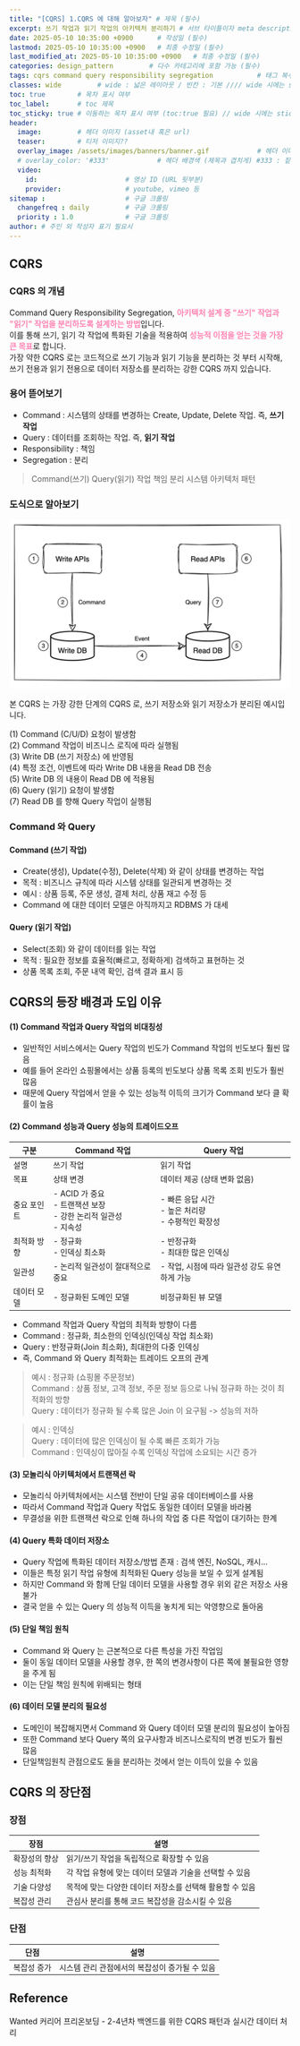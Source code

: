```yaml
---
title: "[CQRS] 1.CQRS 에 대해 알아보자" # 제목 (필수)
excerpt: 쓰기 작업과 읽기 작업의 아키텍처 분리하기 # 서브 타이틀이자 meta description (필수)
date: 2025-05-10 10:35:00 +0900      # 작성일 (필수)
lastmod: 2025-05-10 10:35:00 +0900   # 최종 수정일 (필수)
last_modified_at: 2025-05-10 10:35:00 +0900   # 최종 수정일 (필수)
categories: design_pattern         # 다수 카테고리에 포함 가능 (필수)
tags: cqrs command query responsibility segregation           # 태그 복수개 가능 (필수)
classes: wide         # wide : 넓은 레이아웃 / 빈칸 : 기본 //// wide 시에는 sticky toc 불가
toc: true        # 목차 표시 여부
toc_label:       # toc 제목
toc_sticky: true # 이동하는 목차 표시 여부 (toc:true 필요) // wide 시에는 sticky toc 불가
header: 
  image:         # 헤더 이미지 (asset내 혹은 url)
  teaser:        # 티저 이미지??
  overlay_image: /assets/images/banners/banner.gif            # 헤더 이미지 (제목과 겹치게)
  # overlay_color: '#333'            # 헤더 배경색 (제목과 겹치게) #333 : 짙은 회색 (필수)
  video:
    id:                      # 영상 ID (URL 뒷부분)
    provider:                # youtube, vimeo 등
sitemap :                    # 구글 크롤링
  changefreq : daily         # 구글 크롤링
  priority : 1.0             # 구글 크롤링
author: # 주인 외 작성자 표기 필요시
---
```

<!--postNo: 20250510_001-->

## CQRS  

### CQRS 의 개념  

Command Query Responsibility Segregation, <b><font color="FF82B2">아키텍처 설계 중 "쓰기" 작업과 "읽기" 작업을 분리하도록 설계하는 방법</font></b>입니다.  
이를 통해 쓰기, 읽기 각 작업에 특화된 기술을 적용하여 <b><font color="FF82B2">성능적 이점을 얻는 것을 가장 큰 목표</font></b>로 합니다.  
가장 약한 CQRS 로는 코드적으로 쓰기 기능과 읽기 기능을 분리하는 것 부터 시작해,  
쓰기 전용과 읽기 전용으로 데이터 저장소를 분리하는 강한 CQRS 까지 있습니다.  

### 용어 뜯어보기  

- Command : 시스템의 상태를 변경하는 Create, Update, Delete 작업. 즉, **쓰기 작업**  
- Query : 데이터를 조회하는 작업. 즉, **읽기 작업**  
- Responsibility : 책임  
- Segregation : 분리  

> Command(쓰기) Query(읽기) 작업 책임 분리 시스템 아키텍처 패턴  

### 도식으로 알아보기  

![](/assets/images/20250510_001_001.png)

본 CQRS 는 가장 강한 단계의 CQRS 로, 쓰기 저장소와 읽기 저장소가 분리된 예시입니다.  

(1) Command (C/U/D) 요청이 발생함  
(2) Command 작업이 비즈니스 로직에 따라 실행됨  
(3) Write DB (쓰기 저장소) 에 반영됨  
(4) 특정 조건, 이벤트에 따라 Write DB 내용을 Read DB 전송  
(5) Write DB 의 내용이 Read DB 에 적용됨  
(6) Query (읽기) 요청이 발생함  
(7) Read DB 를 향해 Query 작업이 실행됨  


### Command 와 Query  

#### Command (쓰기 작업)  

- Create(생성), Update(수정), Delete(삭제) 와 같이 상태를 변경하는 작업  
- 목적 : 비즈니스 규칙에 따라 시스템 상태를 일관되게 변경하는 것  
- 예시 : 상품 등록, 주문 생성, 결제 처리, 상품 재고 수정 등  
- Command 에 대한 데이터 모델은 아직까지고 RDBMS 가 대세  

#### Query (읽기 작업)  

- Select(조회) 와 같이 데이터를 읽는 작업  
- 목적 : 필요한 정보를 효율적(빠르고, 정확하게) 검색하고 표현하는 것  
- 상품 목록 조회, 주문 내역 확인, 검색 결과 표시 등  


## CQRS의 등장 배경과 도입 이유  

#### (1) Command 작업과 Query 작업의 비대칭성  

- 일반적인 서비스에서는 Query 작업의 빈도가 Command 작업의 빈도보다 훨씬 많음  
- 예를 들어 온라인 쇼핑몰에서는 상품 등록의 빈도보다 상품 목록 조회 빈도가 훨씬 많음  
- 때문에 Query 작업에서 얻을 수 있는 성능적 이득의 크기가 Command 보다 클 확률이 높음  


#### (2) Command 성능과 Query 성능의 트레이드오프    

|구분|Command 작업|Query 작업|
|---|---|---|
|설명|쓰기 작업|읽기 작업|
|목표|상태 변경|데이터 제공 (상태 변화 없음)|
|중요 포인트|- ACID 가 중요<br>- 트랜잭션 보장<br>- 강한 논리적 일관성<br>- 지속성|- 빠른 응답 시간<br>- 높은 처리량<br>- 수평적인 확장성|
|최적화 방향|- 정규화<br>- 인덱싱 최소화|- 반정규화<br>- 최대한 많은 인덱싱|
|일관성|- 논리적 일관성이 절대적으로 중요|- 작업, 시점에 따라 일관성 강도 유연하게 가능|
|데이터 모델|- 정규화된 도메인 모델|비정규화된 뷰 모델|

- Command 작업과 Query 작업의 최적화 방향이 다름  
- Command : 정규화, 최소한의 인덱싱(인덱싱 작업 최소화)  
- Query : 반정규화(Join 최소화), 최대한의 다중 인덱싱  
- 즉, Command 와 Query 최적화는 트레이드 오프의 관계  


> 예시 : 정규화 (쇼핑몰 주문정보)  
> Command : 상품 정보, 고객 정보, 주문 정보 등으로 나눠 정규화 하는 것이 최적화의 방향    
> Query : 데이터가 정규화 될 수록 많은 Join 이 요구됨 -> 성능의 저하  

> 예시 : 인덱싱  
> Query : 데이터에 많은 인덱싱이 될 수록 빠른 조회가 가능  
> Command : 인덱싱이 많아질 수록 인덱싱 작업에 소요되는 시간 증가  

#### (3) 모놀리식 아키텍처에서 트랜잭션 락  

- 모놀리식 아키텍처에서는 시스템 전반이 단일 공유 데이터베이스를 사용  
- 따라서 Command 작업과 Query 작업도 동일한 데이터 모델을 바라봄  
- 무결성을 위한 트랜잭션 락으로 인해 하나의 작업 중 다른 작업이 대기하는 한계  

#### (4) Query 특화 데이터 저장소  

- Query 작업에 특화된 데이터 저장소/방법 존재 : 검색 엔진, NoSQL, 캐시...  
- 이들은 특정 읽기 작업 유형에 최적화된 Query 성능을 보일 수 있게 설계됨  
- 하지만 Command 와 함께 단일 데이터 모델을 사용할 경우 위외 같은 저장소 사용 불가  
- 결국 얻을 수 있는 Query 의 성능적 이득을 놓치게 되는 악영향으로 돌아옴  

#### (5) 단일 책임 원칙  

- Command 와 Query 는 근본적으로 다른 특성을 가진 작업임  
- 둘이 동일 데이터 모델을 사용할 경우, 한 쪽의 변경사항이 다른 쪽에 불필요한 영향을 주게 됨  
- 이는 단일 책임 원칙에 위배되는 형태   

#### (6) 데이터 모델 분리의 필요성  

- 도메인이 복잡해지면서 Command 와 Query 데이터 모델 분리의 필요성이 높아짐  
- 또한 Command 보다 Query 쪽의 요구사항과 비즈니스로직의 변경 빈도가 훨씬 많음  
- 단일책임원칙 관점으로도 둘을 분리하는 것에서 얻는 이득이 있을 수 있음  

## CQRS 의 장단점  

### 장점  

|장점|설명|
|---|---|
|확장성의 향상|읽기/쓰기 작업을 독립적으로 확장할 수 있음|
|성능 최적화|각 작업 유형에 맞는 데이터 모델과 기술을 선택할 수 있음|
|기술 다양성|목적에 맞는 다양한 데이터 저장소를 선택해 활용할 수 있음|
|복잡성 관리|관심사 분리를 통해 코드 복잡성을 감소시킬 수 있음|

### 단점  

|단점|설명|
|---|---|
|복잡성 증가|시스템 관리 관점에서의 복잡성이 증가될 수 있음|


## Reference  

Wanted 커리어 프리온보딩 - 2-4년차 백엔드를 위한 CQRS 패턴과 실시간 데이터 처리  








